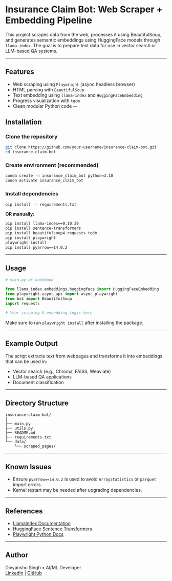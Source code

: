 #  Insurance Claim Bot: Web Scraper + Embedding Pipeline

This project scrapes data from the web, processes it using BeautifulSoup, and generates semantic embeddings using HuggingFace models through `llama-index`. The goal is to prepare text data for use in vector search or LLM-based QA systems.

---

##  Features

- Web scraping using `Playwright` (async headless browser)
- HTML parsing with `BeautifulSoup`
- Text embedding using `llama-index` and `HuggingFaceEmbedding`
- Progress visualization with `tqdm`
-  Clean modular Python code
--
##  Installation

###  Clone the repository
```bash
git clone https://github.com/your-username/insurance-claim-bot.git
cd insurance-claim-bot
```

###  Create environment (recommended)
```bash
conda create -n insurance_claim_bot python=3.10
conda activate insurance_claim_bot
```

### Install dependencies
```bash
pip install -r requirements.txt
```

**OR manually:**
```bash
pip install llama-index==0.10.30
pip install sentence-transformers
pip install beautifulsoup4 requests tqdm
pip install playwright
playwright install
pip install pyarrow==14.0.2
```

---

##  Usage

```python
# main.py or notebook

from llama_index.embeddings.huggingface import HuggingFaceEmbedding
from playwright.async_api import async_playwright
from bs4 import BeautifulSoup
import requests

# Your scraping & embedding logic here
```

Make sure to run `playwright install` after installing the package.

---

##  Example Output

The script extracts text from webpages and transforms it into embeddings that can be used in:

- Vector search (e.g., Chroma, FAISS, Weaviate)
- LLM-based QA applications
- Document classification

---

##  Directory Structure

```
insurance-claim-bot/
│
├── main.py
├── utils.py
├── README.md
├── requirements.txt
└── data/
    └── scraped_pages/
```

---

##  Known Issues

- Ensure `pyarrow==14.0.2` is used to avoid `ArrayStatistics` or `parquet` import errors.
- Kernel restart may be needed after upgrading dependencies.

---

##  References

- [LlamaIndex Documentation](https://docs.llamaindex.ai/)
- [HuggingFace Sentence Transformers](https://www.sbert.net/)
- [Playwright Python Docs](https://playwright.dev/python/)

---

##  Author

Divyanshu Singh • AI/ML Developer  
[LinkedIn](https://www.linkedin.com/in/your-profile) | [GitHub](https://github.com/your-username)
